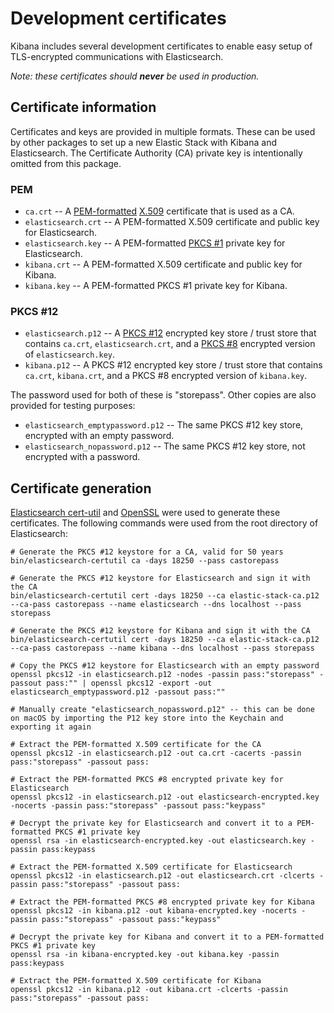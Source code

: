 # Development certificates

Kibana includes several development certificates to enable easy setup of TLS-encrypted communications with Elasticsearch.

_Note: these certificates should **never** be used in production._

## Certificate information

Certificates and keys are provided in multiple formats. These can be used by other packages to set up a new Elastic Stack with Kibana and Elasticsearch. The Certificate Authority (CA) private key is intentionally omitted from this package.

### PEM 

* `ca.crt` -- A [PEM-formatted](https://tools.ietf.org/html/rfc1421) [X.509](https://tools.ietf.org/html/rfc5280) certificate that is used as a CA.
* `elasticsearch.crt` -- A PEM-formatted X.509 certificate and public key for Elasticsearch.
* `elasticsearch.key` -- A PEM-formatted [PKCS #1](https://tools.ietf.org/html/rfc8017) private key for Elasticsearch.
* `kibana.crt` -- A PEM-formatted X.509 certificate and public key for Kibana.
* `kibana.key` -- A PEM-formatted PKCS #1 private key for Kibana.

### PKCS #12

* `elasticsearch.p12` -- A [PKCS #12](https://tools.ietf.org/html/rfc7292) encrypted key store / trust store that contains `ca.crt`, `elasticsearch.crt`, and a [PKCS #8](https://tools.ietf.org/html/rfc5208) encrypted version of `elasticsearch.key`.
* `kibana.p12` -- A PKCS #12 encrypted key store / trust store that contains `ca.crt`, `kibana.crt`, and a PKCS #8 encrypted version of `kibana.key`.

The password used for both of these is "storepass". Other copies are also provided for testing purposes:

* `elasticsearch_emptypassword.p12` -- The same PKCS #12 key store, encrypted with an empty password.
* `elasticsearch_nopassword.p12` -- The same PKCS #12 key store, not encrypted with a password.

## Certificate generation

[Elasticsearch cert-util](https://www.elastic.co/guide/en/elasticsearch/reference/current/certutil.html) and [OpenSSL](https://www.openssl.org/) were used to generate these certificates. The following commands were used from the root directory of Elasticsearch:

```
# Generate the PKCS #12 keystore for a CA, valid for 50 years
bin/elasticsearch-certutil ca -days 18250 --pass castorepass

# Generate the PKCS #12 keystore for Elasticsearch and sign it with the CA
bin/elasticsearch-certutil cert -days 18250 --ca elastic-stack-ca.p12 --ca-pass castorepass --name elasticsearch --dns localhost --pass storepass

# Generate the PKCS #12 keystore for Kibana and sign it with the CA
bin/elasticsearch-certutil cert -days 18250 --ca elastic-stack-ca.p12 --ca-pass castorepass --name kibana --dns localhost --pass storepass

# Copy the PKCS #12 keystore for Elasticsearch with an empty password
openssl pkcs12 -in elasticsearch.p12 -nodes -passin pass:"storepass" -passout pass:"" | openssl pkcs12 -export -out elasticsearch_emptypassword.p12 -passout pass:""

# Manually create "elasticsearch_nopassword.p12" -- this can be done on macOS by importing the P12 key store into the Keychain and exporting it again

# Extract the PEM-formatted X.509 certificate for the CA
openssl pkcs12 -in elasticsearch.p12 -out ca.crt -cacerts -passin pass:"storepass" -passout pass:

# Extract the PEM-formatted PKCS #8 encrypted private key for Elasticsearch
openssl pkcs12 -in elasticsearch.p12 -out elasticsearch-encrypted.key -nocerts -passin pass:"storepass" -passout pass:"keypass"

# Decrypt the private key for Elasticsearch and convert it to a PEM-formatted PKCS #1 private key
openssl rsa -in elasticsearch-encrypted.key -out elasticsearch.key -passin pass:keypass

# Extract the PEM-formatted X.509 certificate for Elasticsearch
openssl pkcs12 -in elasticsearch.p12 -out elasticsearch.crt -clcerts -passin pass:"storepass" -passout pass:

# Extract the PEM-formatted PKCS #8 encrypted private key for Kibana
openssl pkcs12 -in kibana.p12 -out kibana-encrypted.key -nocerts -passin pass:"storepass" -passout pass:"keypass"

# Decrypt the private key for Kibana and convert it to a PEM-formatted PKCS #1 private key
openssl rsa -in kibana-encrypted.key -out kibana.key -passin pass:keypass

# Extract the PEM-formatted X.509 certificate for Kibana
openssl pkcs12 -in kibana.p12 -out kibana.crt -clcerts -passin pass:"storepass" -passout pass:
```

